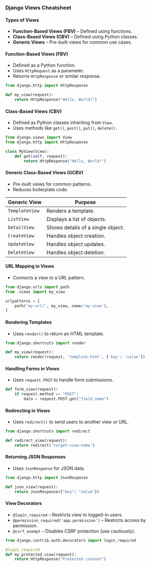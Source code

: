### **Django Views Cheatsheet**  

#### **Types of Views**  
- **Function-Based Views (FBV)** – Defined using functions.  
- **Class-Based Views (CBV)** – Defined using Python classes.  
- **Generic Views** – Pre-built views for common use cases.  

#### **Function-Based Views (FBV)**  
- Defined as a Python function.  
- Uses `HttpRequest` as a parameter.  
- Returns `HttpResponse` or similar response.  

```python
from django.http import HttpResponse

def my_view(request):
    return HttpResponse("Hello, World!")
```

#### **Class-Based Views (CBV)**  
- Defined as Python classes inheriting from `View`.  
- Uses methods like `get()`, `post()`, `put()`, `delete()`.  

```python
from django.views import View
from django.http import HttpResponse

class MyView(View):
    def get(self, request):
        return HttpResponse("Hello, World!")
```

#### **Generic Class-Based Views (GCBV)**  
- Pre-built views for common patterns.  
- Reduces boilerplate code.  

| Generic View  | Purpose |
|--------------|---------|
| `TemplateView` | Renders a template. |
| `ListView` | Displays a list of objects. |
| `DetailView` | Shows details of a single object. |
| `CreateView` | Handles object creation. |
| `UpdateView` | Handles object updates. |
| `DeleteView` | Handles object deletion. |

#### **URL Mapping in Views**  
- Connects a view to a URL pattern.  

```python
from django.urls import path
from .views import my_view

urlpatterns = [
    path('my-url/', my_view, name='my-view'),
]
```

#### **Rendering Templates**  
- Uses `render()` to return an HTML template.  

```python
from django.shortcuts import render

def my_view(request):
    return render(request, 'template.html', {'key': 'value'})
```

#### **Handling Forms in Views**  
- Uses `request.POST` to handle form submissions.  

```python
def form_view(request):
    if request.method == "POST":
        data = request.POST.get("field_name")
```

#### **Redirecting in Views**  
- Uses `redirect()` to send users to another view or URL.  

```python
from django.shortcuts import redirect

def redirect_view(request):
    return redirect('target-view-name')
```

#### **Returning JSON Responses**  
- Uses `JsonResponse` for JSON data.  

```python
from django.http import JsonResponse

def json_view(request):
    return JsonResponse({"key": "value"})
```

#### **View Decorators**  
- `@login_required` – Restricts view to logged-in users.  
- `@permission_required('app.permission')` – Restricts access by permission.  
- `@csrf_exempt` – Disables CSRF protection (use cautiously).  

```python
from django.contrib.auth.decorators import login_required

@login_required
def my_protected_view(request):
    return HttpResponse("Protected content")
```
